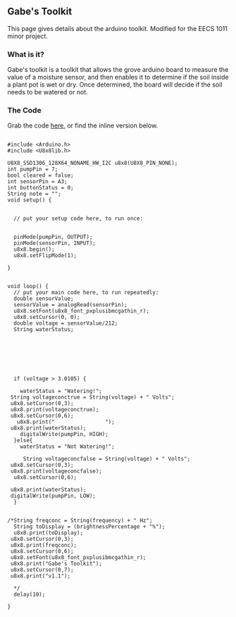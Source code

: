 ## Gabe's Toolkit
This page gives details about the arduino toolkit. Modified for the EECS 1011 minor project. 

### What is it?
Gabe's toolkit is a toolkit that allows the grove arduino board to measure the value of a moisture sensor, and then enables it to determine if the soil inside a plant pot is wet or dry. Once determined, the board will decide if the soil needs to be watered or not. 

### The Code
Grab the code [here](/Projects/EECS1011/Arduino/gabestoolkit/Gabes_Toolkit_v1.1.ino), or find the inline version below.

```arduino

#include <Arduino.h>
#include <U8x8lib.h>

U8X8_SSD1306_128X64_NONAME_HW_I2C u8x8(U8X8_PIN_NONE);
int pumpPin = 7;
bool cleared = false;
int sensorPin = A3;
int buttonStatus = 0;
String note = "";
void setup() {
 
  
  // put your setup code here, to run once:


  pinMode(pumpPin, OUTPUT);
  pinMode(sensorPin, INPUT);
  u8x8.begin();
  u8x8.setFlipMode(1);

}


void loop() {
  // put your main code here, to run repeatedly:
  double sensorValue;
  sensorValue = analogRead(sensorPin);
  u8x8.setFont(u8x8_font_pxplusibmcgathin_r);
  u8x8.setCursor(0, 0);
  double voltage = sensorValue/212;
  String waterStatus;







  if (voltage > 3.0105) {
      
    waterStatus = "Watering!";
 String voltageconctrue = String(voltage) + " Volts";
 u8x8.setCursor(0,3);
 u8x8.print(voltageconctrue);
 u8x8.setCursor(0,6);
   u8x8.print("                ");
 u8x8.print(waterStatus);
    digitalWrite(pumpPin, HIGH);
  }else{
    waterStatus = "Not Watering!";
  
     String voltageconcfalse = String(voltage) + " Volts";
 u8x8.setCursor(0,3);
 u8x8.print(voltageconcfalse);
  u8x8.setCursor(0,6);

 u8x8.print(waterStatus);
 digitalWrite(pumpPin, LOW);
  }


/*String freqconc = String(frequency) + " Hz";
  String toDisplay = (brightnessPercentage + "%");
  u8x8.print(toDisplay);
 u8x8.setCursor(0,3);
 u8x8.print(freqconc);
 u8x8.setCursor(0,6);
 u8x8.setFont(u8x8_font_pxplusibmcgathin_r);
 u8x8.print("Gabe's Toolkit");
 u8x8.setCursor(0,7);
 u8x8.print("v1.1");

  */
  delay(10);

}
```